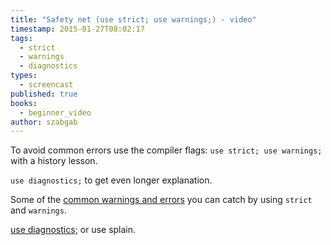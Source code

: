 ```yaml
---
title: "Safety net (use strict; use warnings;) - video"
timestamp: 2015-01-27T08:02:17
tags:
  - strict
  - warnings
  - diagnostics
types:
  - screencast
published: true
books:
  - beginner_video
author: szabgab
---
```



To avoid common errors use the compiler flags: `use strict; use warnings;` with a history lesson.

`use diagnostics;` to get even longer explanation.


<slidecast file="beginner-perl/safety-net" youtube="w7hi8Vp8v_E" />

Some of the [common warnings and errors](/common-warnings-and-error-messages) you can
catch by using `strict` and `warnings`.

[use diagnostics;](/use-diagnostics-or-splain) or use splain.

